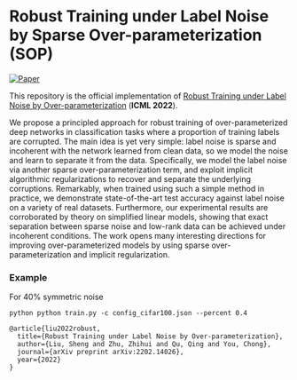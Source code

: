 # Robust Training under Label Noise by Sparse Over-parameterization (SOP)

[![Paper](https://img.shields.io/badge/paper-arXiv%3A2007.00151-green)](https://arxiv.org/abs/2007.00151)

</div>

This repository is the official implementation of [Robust Training under Label Noise by Over-parameterization](https://arxiv.org/abs/2007.00151) (**ICML 2022**).

We propose a principled approach for robust training of over-parameterized deep networks in classification tasks where a proportion of training labels are corrupted. The main idea is yet very simple: label noise is sparse and incoherent with the network learned from clean data, so we model the noise and learn to separate it from the data. Specifically, we model the label noise via another sparse over-parameterization term, and exploit implicit algorithmic regularizations to recover and separate the underlying corruptions. Remarkably, when trained using such a simple method in practice, we demonstrate state-of-the-art test accuracy against label noise on a variety of real datasets. Furthermore, our experimental results are corroborated by theory on simplified linear models, showing that exact separation between sparse noise and low-rank data can be achieved under incoherent conditions. The work opens many interesting directions for improving over-parameterized models by using sparse over-parameterization and implicit regularization.

### Example
For 40% symmetric noise
```
python python train.py -c config_cifar100.json --percent 0.4
```


```
@article{liu2022robust,
  title={Robust Training under Label Noise by Over-parameterization},
  author={Liu, Sheng and Zhu, Zhihui and Qu, Qing and You, Chong},
  journal={arXiv preprint arXiv:2202.14026},
  year={2022}
}
```
